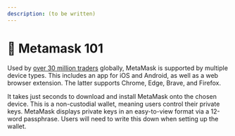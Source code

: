 ```yaml
---
description: (to be written)
---
```


# 🦊 Metamask 101

Used by [over 30 million traders](https://metamask.io/) globally, MetaMask is supported by multiple device types. This includes an app for iOS and Android, as well as a web browser extension. The latter supports Chrome, Edge, Brave, and Firefox.

It takes just seconds to download and install MetaMask onto the chosen device. This is a non-custodial wallet, meaning users control their private keys. MetaMask displays private keys in an easy-to-view format via a 12-word passphrase. Users will need to write this down when setting up the wallet.

